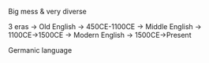 Big mess & very diverse

3 eras
→ Old English → 450CE-1100CE
→ Middle English → 1100CE→1500CE
→ Modern English → 1500CE→Present

Germanic language 